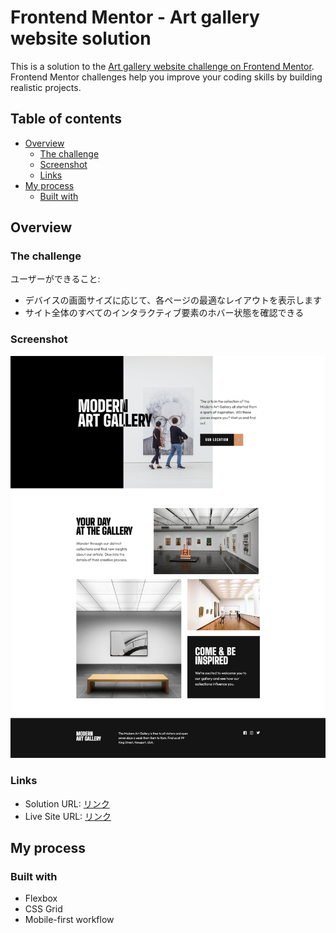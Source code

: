 # Frontend Mentor - Art gallery website solution

This is a solution to the [Art gallery website challenge on Frontend Mentor](https://www.frontendmentor.io/challenges/art-gallery-website-yVdrZlxyA). Frontend Mentor challenges help you improve your coding skills by building realistic projects.

## Table of contents

- [Overview](#overview)
  - [The challenge](#the-challenge)
  - [Screenshot](#screenshot)
  - [Links](#links)
- [My process](#my-process)
  - [Built with](#built-with)

## Overview

### The challenge

ユーザーができること:

- デバイスの画面サイズに応じて、各ページの最適なレイアウトを表示します
- サイト全体のすべてのインタラクティブ要素のホバー状態を確認できる

### Screenshot

![](./screenshot.png)

### Links

- Solution URL: [リンク](https://your-solution-url.com)
- Live Site URL: [リンク](https://your-live-site-url.com)

## My process

### Built with

- Flexbox
- CSS Grid
- Mobile-first workflow
